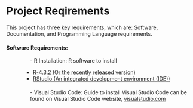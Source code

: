 
<!-- Starting Reqiurement Documentation -->
<h1>Project Reqirements</h1>

<!-- linking md file to TextDesign.css file-->
<link rel="stylesheet" href="TextDesign.css">

<p class= "col">This project has three key requirements, which are: Software, Documentation, and Programming Language requirements.</p>

<h4>Software Requirements:</h4>
<ul>
<dd>-  R Installation: R software to install</dd>
    <ul>
        <ul>
            <li><a href="https://cran.r-project.org/bin/windows/base/">R-4.3.2 (Or the recently released version)</a></li>
            <li><a href="https://posit.co/download/rstudio-desktop/">RStudio (An integrated development environment (IDE))</a></li>
        </ul>
    </ul>
    
<dd style ="margin-top: 20px">-  Visual Studio Code: Guide to install Visual Studio Code can be found on Visual Studio Code website, <a href="https://code.visualstudio.com/docs/setup/windows">visualstudio.com</a></dd>
</ul>
